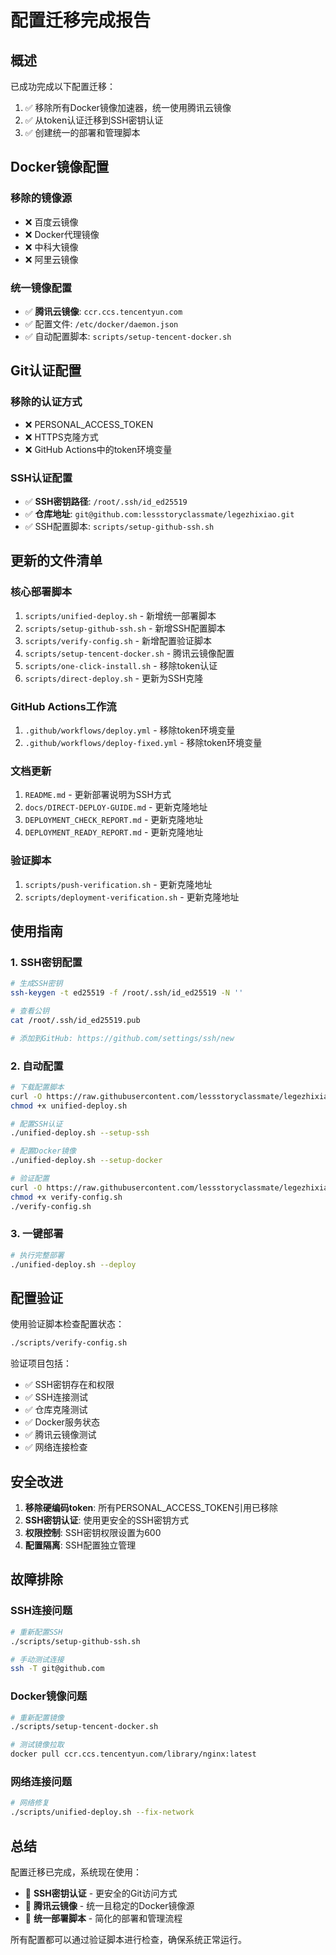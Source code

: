 # 配置迁移完成报告

## 概述

已成功完成以下配置迁移：
1. ✅ 移除所有Docker镜像加速器，统一使用腾讯云镜像
2. ✅ 从token认证迁移到SSH密钥认证 
3. ✅ 创建统一的部署和管理脚本

## Docker镜像配置

### 移除的镜像源
- ❌ 百度云镜像
- ❌ Docker代理镜像  
- ❌ 中科大镜像
- ❌ 阿里云镜像

### 统一镜像配置
- ✅ **腾讯云镜像**: `ccr.ccs.tencentyun.com`
- ✅ 配置文件: `/etc/docker/daemon.json`
- ✅ 自动配置脚本: `scripts/setup-tencent-docker.sh`

## Git认证配置

### 移除的认证方式
- ❌ PERSONAL_ACCESS_TOKEN
- ❌ HTTPS克隆方式
- ❌ GitHub Actions中的token环境变量

### SSH认证配置
- ✅ **SSH密钥路径**: `/root/.ssh/id_ed25519`
- ✅ **仓库地址**: `git@github.com:lessstoryclassmate/legezhixiao.git`
- ✅ SSH配置脚本: `scripts/setup-github-ssh.sh`

## 更新的文件清单

### 核心部署脚本
1. `scripts/unified-deploy.sh` - 新增统一部署脚本
2. `scripts/setup-github-ssh.sh` - 新增SSH配置脚本  
3. `scripts/verify-config.sh` - 新增配置验证脚本
4. `scripts/setup-tencent-docker.sh` - 腾讯云镜像配置
5. `scripts/one-click-install.sh` - 移除token认证
6. `scripts/direct-deploy.sh` - 更新为SSH克隆

### GitHub Actions工作流
1. `.github/workflows/deploy.yml` - 移除token环境变量
2. `.github/workflows/deploy-fixed.yml` - 移除token环境变量

### 文档更新
1. `README.md` - 更新部署说明为SSH方式
2. `docs/DIRECT-DEPLOY-GUIDE.md` - 更新克隆地址
3. `DEPLOYMENT_CHECK_REPORT.md` - 更新克隆地址
4. `DEPLOYMENT_READY_REPORT.md` - 更新克隆地址

### 验证脚本
1. `scripts/push-verification.sh` - 更新克隆地址
2. `scripts/deployment-verification.sh` - 更新克隆地址

## 使用指南

### 1. SSH密钥配置

```bash
# 生成SSH密钥
ssh-keygen -t ed25519 -f /root/.ssh/id_ed25519 -N ''

# 查看公钥
cat /root/.ssh/id_ed25519.pub

# 添加到GitHub: https://github.com/settings/ssh/new
```

### 2. 自动配置

```bash
# 下载配置脚本
curl -O https://raw.githubusercontent.com/lessstoryclassmate/legezhixiao/main/scripts/unified-deploy.sh
chmod +x unified-deploy.sh

# 配置SSH认证
./unified-deploy.sh --setup-ssh

# 配置Docker镜像
./unified-deploy.sh --setup-docker

# 验证配置
curl -O https://raw.githubusercontent.com/lessstoryclassmate/legezhixiao/main/scripts/verify-config.sh
chmod +x verify-config.sh
./verify-config.sh
```

### 3. 一键部署

```bash
# 执行完整部署
./unified-deploy.sh --deploy
```

## 配置验证

使用验证脚本检查配置状态：

```bash
./scripts/verify-config.sh
```

验证项目包括：
- ✅ SSH密钥存在和权限
- ✅ SSH连接测试
- ✅ 仓库克隆测试  
- ✅ Docker服务状态
- ✅ 腾讯云镜像测试
- ✅ 网络连接检查

## 安全改进

1. **移除硬编码token**: 所有PERSONAL_ACCESS_TOKEN引用已移除
2. **SSH密钥认证**: 使用更安全的SSH密钥方式
3. **权限控制**: SSH密钥权限设置为600
4. **配置隔离**: SSH配置独立管理

## 故障排除

### SSH连接问题
```bash
# 重新配置SSH
./scripts/setup-github-ssh.sh

# 手动测试连接
ssh -T git@github.com
```

### Docker镜像问题  
```bash
# 重新配置镜像
./scripts/setup-tencent-docker.sh

# 测试镜像拉取
docker pull ccr.ccs.tencentyun.com/library/nginx:latest
```

### 网络连接问题
```bash
# 网络修复
./scripts/unified-deploy.sh --fix-network
```

## 总结

配置迁移已完成，系统现在使用：
- 🔑 **SSH密钥认证** - 更安全的Git访问方式
- 🐳 **腾讯云镜像** - 统一且稳定的Docker镜像源
- 🚀 **统一部署脚本** - 简化的部署和管理流程

所有配置都可以通过验证脚本进行检查，确保系统正常运行。

